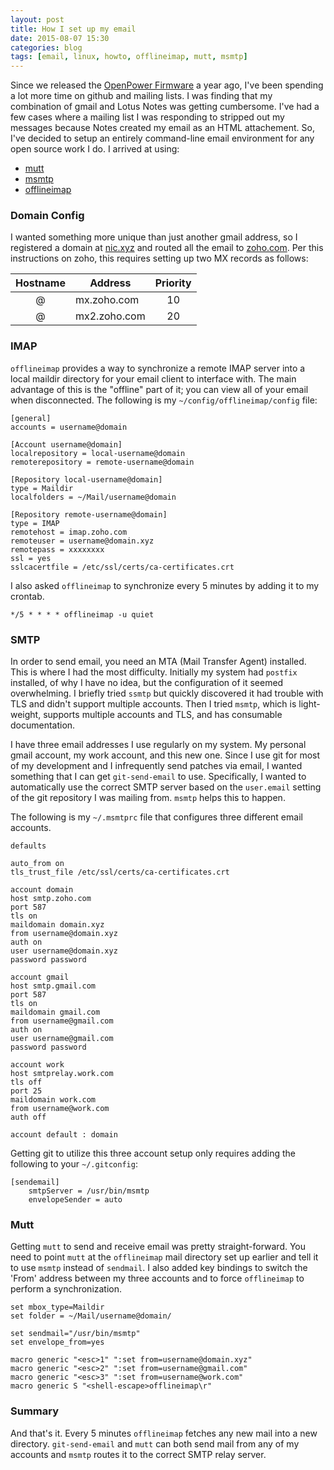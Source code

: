 ```yaml
---
layout: post
title: How I set up my email
date: 2015-08-07 15:30
categories: blog
tags: [email, linux, howto, offlineimap, mutt, msmtp]
---
```

Since we released the 
[OpenPower Firmware](http://github.com/open-power/op-build) a year ago, I've
been spending a lot more time on github and mailing lists.  I was finding that
my combination of gmail and Lotus Notes was getting cumbersome.  I've had a
few cases where a mailing list I was responding to stripped out my messages
because Notes created my email as an HTML attachement.  So, I've decided to
setup an entirely command-line email environment for any open source work I
do.  I arrived at using:

* [mutt](www.mutt.org)
* [msmtp](msmtp.sourceforge.net)
* [offlineimap](offlineimap.org)
<!--more-->

### Domain Config ###
I wanted something more unique than just another gmail address, so I
registered a domain at [nic.xyz](nic.xyz) and routed all the email to
[zoho.com](zoho.com). Per this instructions on zoho, this requires setting up 
two MX records as follows:

| Hostname | Address      | Priority |
|:--------:|--------------|:--------:|
| @        | mx.zoho.com  | 10 |
| @        | mx2.zoho.com | 20 |

### IMAP ###
`offlineimap` provides a way to synchronize a remote IMAP server into a local
maildir directory for your email client to interface with.  The main advantage
of this is the "offline" part of it; you can view all of your email when disconnected.  The following is my `~/config/offlineimap/config` file:

~~~
[general]
accounts = username@domain

[Account username@domain]
localrepository = local-username@domain
remoterepository = remote-username@domain

[Repository local-username@domain]
type = Maildir
localfolders = ~/Mail/username@domain

[Repository remote-username@domain]
type = IMAP
remotehost = imap.zoho.com
remoteuser = username@domain.xyz
remotepass = xxxxxxxx
ssl = yes
sslcacertfile = /etc/ssl/certs/ca-certificates.crt
~~~

I also asked `offlineimap` to synchronize every 5 minutes by adding it to my
crontab.

~~~
*/5 * * * * offlineimap -u quiet
~~~

### SMTP ###
In order to send email, you need an MTA (Mail Transfer Agent) installed.  This
is where I had the most difficulty.  Initially my system had `postfix`
installed, of why I have no idea, but the configuration of it seemed
overwhelming.  I briefly tried `ssmtp` but quickly discovered it had trouble
with TLS and didn't support multiple accounts.  Then I tried `msmtp`, which
is light-weight, supports multiple accounts and TLS, and has consumable
documentation.

I have three email addresses I use regularly on my system.  My personal gmail
account, my work account, and this new one.  Since I use git for most of my
development and I infrequently send patches via email, I wanted something that
I can get `git-send-email` to use.  Specifically, I wanted to automatically
use the correct SMTP server based on the `user.email` setting of the git
repository I was mailing from.  `msmtp` helps this to happen.

The following is my `~/.msmtprc` file that configures three different email
accounts.

~~~
defaults

auto_from on
tls_trust_file /etc/ssl/certs/ca-certificates.crt

account domain
host smtp.zoho.com
port 587
tls on
maildomain domain.xyz
from username@domain.xyz
auth on
user username@domain.xyz
password password

account gmail
host smtp.gmail.com
port 587
tls on
maildomain gmail.com
from username@gmail.com
auth on
user username@gmail.com
password password

account work
host smtprelay.work.com
tls off
port 25
maildomain work.com
from username@work.com
auth off

account default : domain
~~~

Getting git to utilize this three account setup only requires adding the
following to your `~/.gitconfig`:

~~~
[sendemail]
    smtpServer = /usr/bin/msmtp
    envelopeSender = auto
~~~

### Mutt ###
Getting `mutt` to send and receive email was pretty straight-forward.  You
need to point `mutt` at the `offlineimap` mail directory set up earlier and
tell it to use `msmtp` instead of `sendmail`.  I also added key bindings to
switch the 'From' address between my three accounts and to force 
`offlineimap` to perform a synchronization.

~~~
set mbox_type=Maildir
set folder = ~/Mail/username@domain/

set sendmail="/usr/bin/msmtp"
set envelope_from=yes

macro generic "<esc>1" ":set from=username@domain.xyz"
macro generic "<esc>2" ":set from=username@gmail.com"
macro generic "<esc>3" ":set from=username@work.com"
macro generic S "<shell-escape>offlineimap\r"
~~~

### Summary ###
And that's it.  Every 5 minutes `offlineimap` fetches any new mail into a
new directory.  `git-send-email` and `mutt` can both send mail from any of
my accounts and `msmtp` routes it to the correct SMTP relay server.

